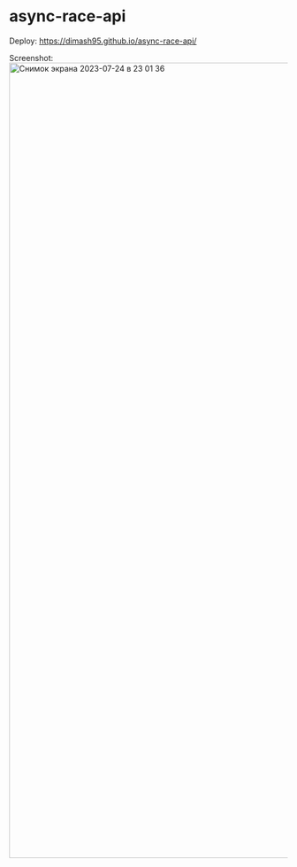 # async-race-api

Deploy: https://dimash95.github.io/async-race-api/

Screenshot:
<img width="1437" alt="Снимок экрана 2023-07-24 в 23 01 36" src="https://github.com/Dimash95/async-race/assets/95445413/7a7cc7d0-59f9-4c99-bd75-6c0ab4be7c3c">
